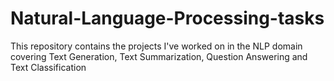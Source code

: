 # Natural-Language-Processing-tasks
This repository contains the projects I've worked on in the NLP domain covering Text Generation, Text Summarization, Question Answering and Text Classification
